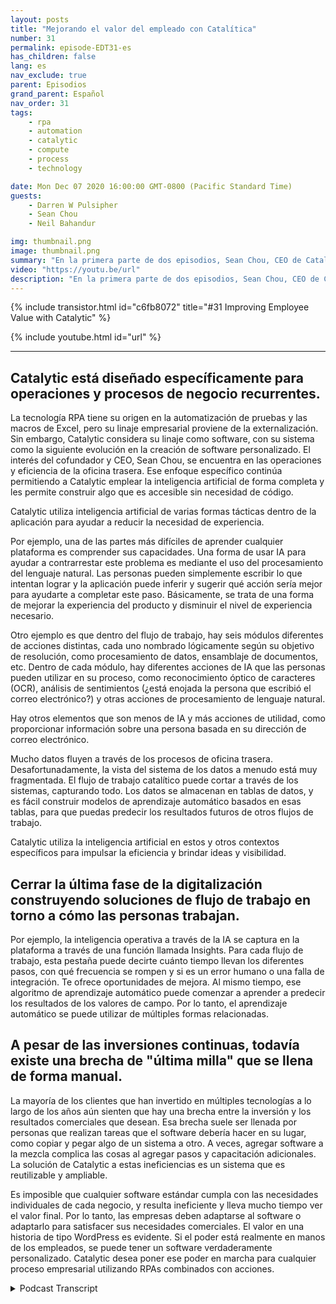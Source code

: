 ```yaml
---
layout: posts
title: "Mejorando el valor del empleado con Catalítica"
number: 31
permalink: episode-EDT31-es
has_children: false
lang: es
nav_exclude: true
parent: Episodios
grand_parent: Español
nav_order: 31
tags:
    - rpa
    - automation
    - catalytic
    - compute
    - process
    - technology

date: Mon Dec 07 2020 16:00:00 GMT-0800 (Pacific Standard Time)
guests:
    - Darren W Pulsipher
    - Sean Chou
    - Neil Bahandur

img: thumbnail.png
image: thumbnail.png
summary: "En la primera parte de dos episodios, Sean Chou, CEO de Catalytic, y Neil Bahandur, Jefe de Asociaciones de Catalytic, se unen a Darren para hablar sobre la tecnología de Catalytic y cómo los RPAs pueden ayudar a los empleados a volverse más valiosos a través de la automatización de procesos repetitivos de la oficina."
video: "https://youtu.be/url"
description: "En la primera parte de dos episodios, Sean Chou, CEO de Catalytic, y Neil Bahandur, Jefe de Asociaciones de Catalytic, se unen a Darren para hablar sobre la tecnología de Catalytic y cómo los RPAs pueden ayudar a los empleados a volverse más valiosos a través de la automatización de procesos repetitivos de la oficina."
---
```


<div>
{% include transistor.html id="c6fb8072" title="#31 Improving Employee Value with Catalytic" %}

{% include youtube.html id="url" %}
</div>

---

## Catalytic está diseñado específicamente para operaciones y procesos de negocio recurrentes.

La tecnología RPA tiene su origen en la automatización de pruebas y las macros de Excel, pero su linaje empresarial proviene de la externalización. Sin embargo, Catalytic considera su linaje como software, con su sistema como la siguiente evolución en la creación de software personalizado. El interés del cofundador y CEO, Sean Chou, se encuentra en las operaciones y eficiencia de la oficina trasera. Ese enfoque específico continúa permitiendo a Catalytic emplear la inteligencia artificial de forma completa y les permite construir algo que es accesible sin necesidad de código.

Catalytic utiliza inteligencia artificial de varias formas tácticas dentro de la aplicación para ayudar a reducir la necesidad de experiencia.

Por ejemplo, una de las partes más difíciles de aprender cualquier plataforma es comprender sus capacidades. Una forma de usar IA para ayudar a contrarrestar este problema es mediante el uso del procesamiento del lenguaje natural. Las personas pueden simplemente escribir lo que intentan lograr y la aplicación puede inferir y sugerir qué acción sería mejor para ayudarte a completar este paso. Básicamente, se trata de una forma de mejorar la experiencia del producto y disminuir el nivel de experiencia necesario.

Otro ejemplo es que dentro del flujo de trabajo, hay seis módulos diferentes de acciones distintas, cada uno nombrado lógicamente según su objetivo de resolución, como procesamiento de datos, ensamblaje de documentos, etc. Dentro de cada módulo, hay diferentes acciones de IA que las personas pueden utilizar en su proceso, como reconocimiento óptico de caracteres (OCR), análisis de sentimientos (¿está enojada la persona que escribió el correo electrónico?) y otras acciones de procesamiento de lenguaje natural.

Hay otros elementos que son menos de IA y más acciones de utilidad, como proporcionar información sobre una persona basada en su dirección de correo electrónico.

Mucho datos fluyen a través de los procesos de oficina trasera. Desafortunadamente, la vista del sistema de los datos a menudo está muy fragmentada. El flujo de trabajo catalítico puede cortar a través de los sistemas, capturando todo. Los datos se almacenan en tablas de datos, y es fácil construir modelos de aprendizaje automático basados en esas tablas, para que puedas predecir los resultados futuros de otros flujos de trabajo.

Catalytic utiliza la inteligencia artificial en estos y otros contextos específicos para impulsar la eficiencia y brindar ideas y visibilidad.

## Cerrar la última fase de la digitalización construyendo soluciones de flujo de trabajo en torno a cómo las personas trabajan.

Por ejemplo, la inteligencia operativa a través de la IA se captura en la plataforma a través de una función llamada Insights. Para cada flujo de trabajo, esta pestaña puede decirte cuánto tiempo llevan los diferentes pasos, con qué frecuencia se rompen y si es un error humano o una falla de integración. Te ofrece oportunidades de mejora. Al mismo tiempo, ese algoritmo de aprendizaje automático puede comenzar a aprender a predecir los resultados de los valores de campo. Por lo tanto, el aprendizaje automático se puede utilizar de múltiples formas relacionadas.

## A pesar de las inversiones continuas, todavía existe una brecha de "última milla" que se llena de forma manual.

La mayoría de los clientes que han invertido en múltiples tecnologías a lo largo de los años aún sienten que hay una brecha entre la inversión y los resultados comerciales que desean. Esa brecha suele ser llenada por personas que realizan tareas que el software debería hacer en su lugar, como copiar y pegar algo de un sistema a otro. A veces, agregar software a la mezcla complica las cosas al agregar pasos y capacitación adicionales. La solución de Catalytic a estas ineficiencias es un sistema que es reutilizable y ampliable.

Es imposible que cualquier software estándar cumpla con las necesidades individuales de cada negocio, y resulta ineficiente y lleva mucho tiempo ver el valor final. Por lo tanto, las empresas deben adaptarse al software o adaptarlo para satisfacer sus necesidades comerciales. El valor en una historia de tipo WordPress es evidente. Si el poder está realmente en manos de los empleados, se puede tener un software verdaderamente personalizado. Catalytic desea poner ese poder en marcha para cualquier proceso empresarial utilizando RPAs combinados con acciones.



<details>
<summary> Podcast Transcript </summary>

<p></p>

</details>
